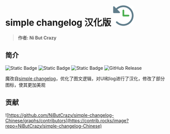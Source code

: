 # simple changelog 汉化版 ![icon](assets/icon/icon-x64.png)
> **作者: Ni But Crazy**
## 简介
![Static Badge](https://img.shields.io/badge/%E8%AF%AD%E8%A8%80-%E4%B8%AD%E6%96%87-orange)
![Static Badge](https://img.shields.io/badge/%E6%8F%92%E4%BB%B6-VScode-blue?logo=javascript&logoColor=blue)
![Static Badge](https://img.shields.io/badge/%E7%B1%BB%E5%9E%8B-%E9%AD%94%E6%94%B9-purple)
![GitHub Release](https://img.shields.io/github/v/release/NiButCrazy/simple-changelog-Chinese?display_name=release)

魔改自[simple changelog](https://github.com/tobiaswaelde/vscode-simple-changelog)，优化了图文逻辑，对UI和log进行了汉化，修改了部分图标，使其更加美观

## 贡献
![https://github.com/NiButCrazy/simple-changelog-Chinese/graphs/contributors](https://contrib.rocks/image?repo=NiButCrazy/simple-changelog-Chinese)
